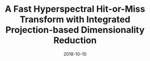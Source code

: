 ---
title: "A Fast Hyperspectral Hit-or-Miss Transform with Integrated Projection-based Dimensionality Reduction"
collection: publications
permalink: 
date: 2018-10-10
venue: 'Hyperspectral Imaging and Applications, 2018, Coventry, UK'
paperurl: '/files/papers/2018_HSI_FastHyperHMT.pdf'
link: 'https://pureportal.strath.ac.uk/en/publications/a-fast-hyperspectral-hit-or-miss-transform-with-integrated-projec'
slides: 
code: 
github: 
citation: 'Fraser Macfarlane, Paul Murray, Stephen Marshall and Henry White, "A fast hyperspectral hit-or-miss transform with integrated projection-based dimensionality reduction," <i>Hyperspectral Imaging and Applications</i>, 2018.' 
---